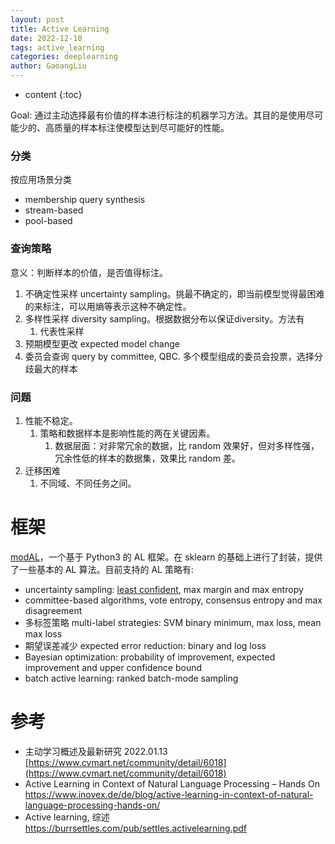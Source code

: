 ```yaml
---
layout: post
title: Active Learning
date: 2022-12-10
tags: active_learning
categories: deeplearning
author: GaoangLiu
---
```

* content
{:toc}



Goal: 通过主动选择最有价值的样本进行标注的机器学习方法。其目的是使用尽可能少的、高质量的样本标注使模型达到尽可能好的性能。




### 分类

按应用场景分类

- membership query synthesis
- stream-based
- pool-based

### 查询策略

意义：判断样本的价值，是否值得标注。

1. 不确定性采样 uncertainty sampling。挑最不确定的，即当前模型觉得最困难的来标注，可以用熵等表示这种不确定性。
2. 多样性采样 diversity sampling。根据数据分布以保证diversity。方法有
    1. 代表性采样
3. 预期模型更改 expected model change
4. 委员会查询 query by committee, QBC. 多个模型组成的委员会投票，选择分歧最大的样本

### 问题

1. 性能不稳定。
    1. 策略和数据样本是影响性能的两在关键因素。
        1. 数据层面：对非常冗余的数据，比 random 效果好，但对多样性强，冗余性低的样本的数据集，效果比 random 差。
2. 迁移困难
    1. 不同域、不同任务之间。 

# 框架
[modAL](https://modal-python.readthedocs.io/en/latest/)，一个基于 Python3 的 AL 框架。在 sklearn 的基础上进行了封装，提供了一些基本的 AL 算法。目前支持的 AL 策略有:
- uncertainty sampling: [least confident](https://www.sciencedirect.com/science/article/pii/B978155860335650026X?via%3Dihub), max margin and max entropy
- committee-based algorithms, vote entropy, consensus entropy and max disagreement
- 多标签策略 multi-label strategies: SVM binary minimum, max loss, mean max loss
- 期望误差减少 expected error reduction: binary and log loss
- Bayesian optimization: probability of improvement, expected improvement and upper confidence bound 
- batch active learning: ranked batch-mode sampling


# 参考

- 主动学习概述及最新研究 2022.01.13 [https://www.cvmart.net/community/detail/6018](https://www.cvmart.net/community/detail/6018)
- Active Learning in Context of Natural Language Processing – Hands On https://www.inovex.de/de/blog/active-learning-in-context-of-natural-language-processing-hands-on/
- Active learning, 综述 https://burrsettles.com/pub/settles.activelearning.pdf
